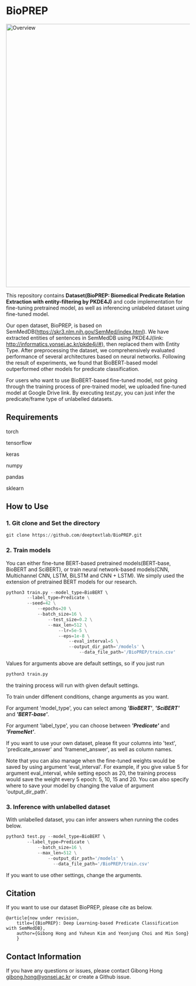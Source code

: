 # BioPREP

<img width="720" alt="Overview" src="https://user-images.githubusercontent.com/63843498/121888927-89094d80-cd53-11eb-9364-707008ffcaac.png">

This repository contains **Dataset(BioPREP: Biomedical Predicate Relation Extraction with entity-filtering by PKDE4J)** and code implementation for fine-tuning pretrained model, as well as inferencing unlabeled dataset using fine-tuned model.

Our open dataset, BioPREP, is based on SemMedDB(https://skr3.nlm.nih.gov/SemMed/index.html). We have extracted entities of sentences in SemMedDB using PKDE4J(link: http://informatics.yonsei.ac.kr/pkde4j/#), then replaced them with Entity Type. After preprocessing the dataset, we comprehensively evaluated performance of several architectures based on neural networks. Following the result of experiments, we found that BioBERT-based model outperformed other models for predicate classification.

For users who want to use BioBERT-based fine-tuned model, not going through the training process of pre-trained model, we uploaded fine-tuned model at Google Drive link. By executing *test.py*, you can just infer the predicate/frame type of unlabelled datasets.

## Requirements

torch

tensorflow

keras

numpy

pandas

sklearn

## How to Use

### 1. Git clone and Set the directory

```python
git clone https://github.com/deeptextlab/BioPREP.git
```

### 2. Train models

You can either fine-tune BERT-based pretrained models(BERT-base, BioBERT and SciBERT), or train neural network-based models(CNN, Multichannel CNN, LSTM, BiLSTM and CNN + LSTM). We simply used the extension of pretrained BERT models for our research.

```python
python3 train.py --model_type=BioBERT \ 
		--label_type=Predicate \
  		--seed=42 \
    		--epochs=20 \
      		--batch_size=16 \
        		--test_size=0.2 \
          		--max_len=512 \
            		--lr=5e-5 \
              		--eps=1e-8 \
                		--eval_interval=5 \
                  		--output_dir_path='/models' \
                    		--data_file_path='/BioPREP/train.csv'
```

Values for arguments above are default settings, so if you just run

```python
python3 train.py
```

the training process will run with given default settings.

To train under diffenent conditions, change arguments as you want.

For argument 'model_type', you can select among ***'BioBERT'***, ***'SciBERT'*** and ***'BERT-base'***.

For argument 'label_type', you can choose between ***'Predicate'*** and ***'FrameNet'***.

If you want to use your own dataset, please fit your columns into 'text', 'predicate_answer' and 'framenet_answer', as well as column names.

Note that you can also manage when the fine-tuned weights would be saved by using argument 'eval_interval'. For example, if you give value 5 for argument eval_interval, while setting epoch as 20, the training process would save the weight every 5 epoch: 5, 10, 15 and 20. You can also specify where to save your model by changing the value of argument 'output_dir_path'.

### 3. Inference with unlabelled dataset

With unlabelled dataset, you can infer answers when running the codes below.

```python
python3 test.py --model_type=BioBERT \ 
		--label_type=Predicate \
      		--batch_size=16 \
          	--max_len=512 \
                --output_dir_path='/models' \
                  --data_file_path='/BioPREP/train.csv'
```

If you want to use other settings, change the arguments.

## Citation

If you want to use our dataset BioPREP, please cite as below.

```
@article{now under revision,
	title={{BioPREP}: Deep Learning-based Predicate Classification with SemMedDB},
	author={Gibong Hong and Yuheun Kim and Yeonjung Choi and Min Song}
	}
```

## Contact Information

If you have any questions or issues, please contact Gibong Hong <gibong.hong@yonsei.ac.kr> or create a Github issue.
